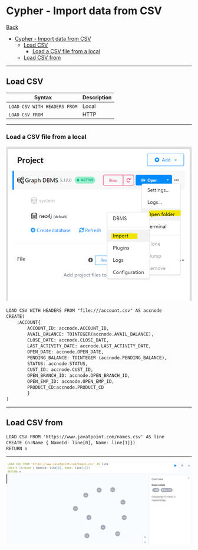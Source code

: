 # Cypher - Import data from CSV

[Back](../index.md)

- [Cypher - Import data from CSV](#cypher---import-data-from-csv)
  - [Load CSV](#load-csv)
    - [Load a CSV file from a local](#load-a-csv-file-from-a-local)
  - [Load CSV from](#load-csv-from)

---

## Load CSV

| Syntax                       | Description |
| ---------------------------- | ----------- |
| `LOAD CSV WITH HEADERS FROM` | Local       |
| `LOAD CSV FROM`              | HTTP        |

---

### Load a CSV file from a local

![load_csv_local](./pic/load_csv_local.png)

```cypher
LOAD CSV WITH HEADERS FROM "file:///account.csv" AS accnode
CREATE(
    :ACCOUNT{
        ACCOUNT_ID: accnode.ACCOUNT_ID,
        AVAIL_BALANCE: TOINTEGER(accnode.AVAIL_BALANCE),
        CLOSE_DATE: accnode.CLOSE_DATE,
        LAST_ACTIVITY_DATE: accnode.LAST_ACTIVITY_DATE,
        OPEN_DATE: accnode.OPEN_DATE,
        PENDING_BALANCE: TOINTEGER (accnode.PENDING_BALANCE),
        STATUS: accnode.STATUS,
        CUST_ID: accnode.CUST_ID,
        OPEN_BRANCH_ID: accnode.OPEN_BRANCH_ID,
        OPEN_EMP_ID: accnode.OPEN_EMP_ID,
        PRODUCT_CD:accnode.PRODUCT_CD
        }
)
```

---

## Load CSV from

```cypher
LOAD CSV FROM 'https://www.javatpoint.com/names.csv' AS line
CREATE (n:Name { NameId: line[0], Name: line[1]})
RETURN n
```

---

![load_csv_http](./pic/load_csv_http.png)
